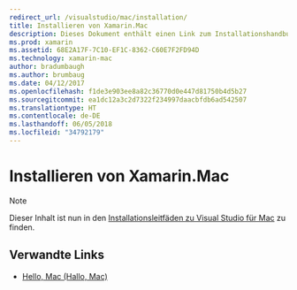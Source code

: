 ```yaml
---
redirect_url: /visualstudio/mac/installation/
title: Installieren von Xamarin.Mac
description: Dieses Dokument enthält einen Link zum Installationshandbuch für Visual Studio für Mac, in dem die Installation von Xamarin.Mac für die macOS-Entwicklung beschrieben wird.
ms.prod: xamarin
ms.assetid: 68E2A17F-7C10-EF1C-8362-C60E7F2FD94D
ms.technology: xamarin-mac
author: bradumbaugh
ms.author: brumbaug
ms.date: 04/12/2017
ms.openlocfilehash: f1de3e903ee8a82c36770d0e447d81750b4d5b27
ms.sourcegitcommit: ea1dc12a3c2d7322f234997daacbfdb6ad542507
ms.translationtype: HT
ms.contentlocale: de-DE
ms.lasthandoff: 06/05/2018
ms.locfileid: "34792179"
---
```

# <a name="xamarinmac-installation"></a>Installieren von Xamarin.Mac

> [!NOTE]
> Dieser Inhalt ist nun in den [Installationsleitfäden zu Visual Studio für Mac](https://docs.microsoft.com/visualstudio/mac/installation) zu finden.

## <a name="related-links"></a>Verwandte Links

- [Hello, Mac (Hallo, Mac)](~/mac/get-started/hello-mac.md)
